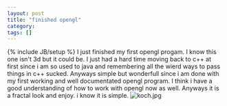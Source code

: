 ```yaml
---
layout: post
title: "finished opengl"
category:
tags: []
---
```

{% include JB/setup %}
I just finished my first opengl progam. I know this one isn't 3d but it could be. I just had a hard time moving back to c++ at first since i am so used to java and remembering all the wierd ways to pass things in c++ sucked. Anyways simple but wonderfull since i am done with my first working and well documentated opengl program. I think i have a good understanding of how to work with opengl now as well. Anyways it is a fractal look and enjoy. i know it is simple.    ![koch.jpg](http://WWW.bandddesigns.com/blogger/arch/koch.jpg)